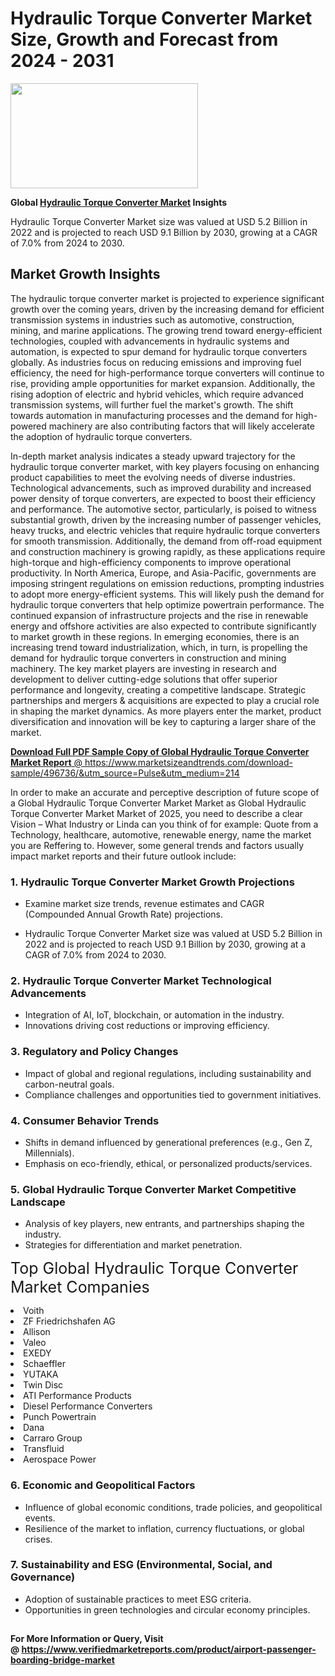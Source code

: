 <H1>Hydraulic Torque Converter Market Size, Growth and Forecast from 2024 - 2031</H1><img class="aligncenter size-medium wp-image-584254" src="https://thirdeyenews.in/wp-content/uploads/2024/09/Global-Market-Research-300x168.jpeg" alt="" width="300" height="168" /><p><strong>Global&nbsp;<a href="https://www.marketsizeandtrends.com/download-sample/496736/&amp;utm_source=Pulse&amp;utm_medium=214">Hydraulic Torque Converter Market</a> Insights</strong></p><p>Hydraulic Torque Converter Market size was valued at USD 5.2 Billion in 2022 and is projected to reach USD 9.1 Billion by 2030, growing at a CAGR of 7.0% from 2024 to 2030.</p><p><h2>Market Growth Insights</h2> <p>The hydraulic torque converter market is projected to experience significant growth over the coming years, driven by the increasing demand for efficient transmission systems in industries such as automotive, construction, mining, and marine applications. The growing trend toward energy-efficient technologies, coupled with advancements in hydraulic systems and automation, is expected to spur demand for hydraulic torque converters globally. As industries focus on reducing emissions and improving fuel efficiency, the need for high-performance torque converters will continue to rise, providing ample opportunities for market expansion. Additionally, the rising adoption of electric and hybrid vehicles, which require advanced transmission systems, will further fuel the market's growth. The shift towards automation in manufacturing processes and the demand for high-powered machinery are also contributing factors that will likely accelerate the adoption of hydraulic torque converters. <a href="#"></a></p> <p>In-depth market analysis indicates a steady upward trajectory for the hydraulic torque converter market, with key players focusing on enhancing product capabilities to meet the evolving needs of diverse industries. Technological advancements, such as improved durability and increased power density of torque converters, are expected to boost their efficiency and performance. The automotive sector, particularly, is poised to witness substantial growth, driven by the increasing number of passenger vehicles, heavy trucks, and electric vehicles that require hydraulic torque converters for smooth transmission. Additionally, the demand from off-road equipment and construction machinery is growing rapidly, as these applications require high-torque and high-efficiency components to improve operational productivity. In North America, Europe, and Asia-Pacific, governments are imposing stringent regulations on emission reductions, prompting industries to adopt more energy-efficient systems. This will likely push the demand for hydraulic torque converters that help optimize powertrain performance. The continued expansion of infrastructure projects and the rise in renewable energy and offshore activities are also expected to contribute significantly to market growth in these regions. In emerging economies, there is an increasing trend toward industrialization, which, in turn, is propelling the demand for hydraulic torque converters in construction and mining machinery. The key market players are investing in research and development to deliver cutting-edge solutions that offer superior performance and longevity, creating a competitive landscape. Strategic partnerships and mergers & acquisitions are expected to play a crucial role in shaping the market dynamics. As more players enter the market, product diversification and innovation will be key to capturing a larger share of the market. <a href="#"></p><p><span class=""><strong>Download Full PDF Sample Copy of Global Hydraulic Torque Converter Market Report</strong> @ <a href="https://www.marketsizeandtrends.com/download-sample/496736/&amp;utm_source=Pulse&amp;utm_medium=214" target="_blank">https://www.marketsizeandtrends.com/download-sample/496736/&amp;utm_source=Pulse&amp;utm_medium=214</a></span></p><p>In order to make an accurate and perceptive description of future scope of a Global&nbsp;Hydraulic Torque Converter Market Market as Global&nbsp;Hydraulic Torque Converter Market Market of 2025, you need to describe a clear Vision &ndash; What Industry or Linda can you think of for example: Quote from a Technology, healthcare, automotive, renewable energy, name the market you are Reffering to. However, some general trends and factors usually impact market reports and their future outlook include:</p><h3>1.&nbsp;<strong>Hydraulic Torque Converter Market Growth Projections</strong></h3><ul><li>Examine market size trends, revenue estimates and CAGR (Compounded Annual Growth Rate) projections.</li><li><p>Hydraulic Torque Converter Market size was valued at USD 5.2 Billion in 2022 and is projected to reach USD 9.1 Billion by 2030, growing at a CAGR of 7.0% from 2024 to 2030.</p></li></ul><h3>2.&nbsp;<strong>Hydraulic Torque Converter Market Technological Advancements</strong></h3><ul><li>Integration of AI, IoT, blockchain, or automation in the industry.</li><li>Innovations driving cost reductions or improving efficiency.</li></ul><h3>3.&nbsp;<strong>Regulatory and Policy Changes</strong></h3><ul><li>Impact of global and regional regulations, including sustainability and carbon-neutral goals.</li><li>Compliance challenges and opportunities tied to government initiatives.</li></ul><h3>4.&nbsp;<strong>Consumer Behavior Trends</strong></h3><ul><li>Shifts in demand influenced by generational preferences (e.g., Gen Z, Millennials).</li><li>Emphasis on eco-friendly, ethical, or personalized products/services.</li></ul><h3>5.&nbsp;<strong>Global Hydraulic Torque Converter Market Competitive Landscape</strong></h3><ul><li>Analysis of key players, new entrants, and partnerships shaping the industry.</li><li>Strategies for differentiation and market penetration.</li></ul><p data-pm-slice="1 1 []"><span style="color: inherit; font-family: inherit; font-size: 25px;">Top Global Hydraulic Torque Converter Market Companies</span></p><div class="" data-test-id=""><p><li>Voith</li><li> ZF Friedrichshafen AG</li><li> Allison</li><li> Valeo</li><li> EXEDY</li><li> Schaeffler</li><li> YUTAKA</li><li> Twin Disc</li><li> ATI Performance Products</li><li> Diesel Performance Converters</li><li> Punch Powertrain</li><li> Dana</li><li> Carraro Group</li><li> Transfluid</li><li> Aerospace Power</li></p></div><h3>6.&nbsp;<strong>Economic and Geopolitical Factors</strong></h3><ul><li>Influence of global economic conditions, trade policies, and geopolitical events.</li><li>Resilience of the market to inflation, currency fluctuations, or global crises.</li></ul><h3>7.&nbsp;<strong>Sustainability and ESG (Environmental, Social, and Governance)</strong></h3><ul><li>Adoption of sustainable practices to meet ESG criteria.</li><li>Opportunities in green technologies and circular economy principles.</li></ul><h2><strong style="font-size: 14px;">For More Information or Query, Visit @&nbsp;</strong><a style="background-color: #ffffff; font-size: 14px;" href="https://www.marketsizeandtrends.com/report/hydraulic-torque-converter-market/" target="_blank">https://www.verifiedmarketreports.com/product/airport-passenger-boarding-bridge-market</a></h2>
